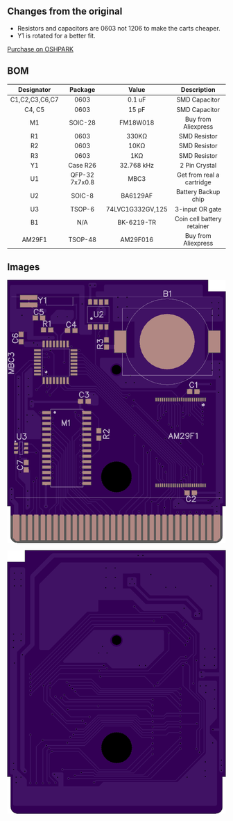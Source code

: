 ## Changes from the original
- Resistors and capacitors are 0603 not 1206 to make the carts cheaper.
- Y1 is rotated for a better fit.

[Purchase on OSHPARK](https://oshpark.com/shared_projects/DDIty7NY)

## BOM

| Designator | Package | Value | Description |
|:--------------:|:--------------:|:----------------:|:--------------------------:|
| C1,C2,C3,C6,C7 | 0603 | 0.1 uF | SMD Capacitor |
| C4, C5 | 0603 | 15 pF | SMD Capacitor |
| M1 | SOIC-28 | FM18W018 | Buy from Aliexpress |
| R1 | 0603 | 330KΩ | SMD Resistor |
| R2 | 0603 | 10KΩ | SMD Resistor |
| R3 | 0603 | 1KΩ | SMD Resistor |
| Y1 | Case R26 | 32.768 kHz | 2 Pin Crystal |
| U1 | QFP-32 7x7x0.8 | MBC3 | Get from real a cartridge |
| U2 | SOIC-8 | BA6129AF | Battery Backup chip |
| U3 | TSOP-6 | 74LVC1G332GV,125 | 3-input OR gate |
| B1 | N/A | BK-6219-TR | Coin cell battery retainer |
| AM29F1 | TSOP-48 | AM29F016 | Buy from Aliexpress |


## Images

![Front](front.png)


![Back](back.png)
